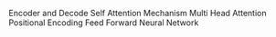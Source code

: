Encoder and Decode
Self Attention Mechanism
Multi Head Attention
Positional Encoding
Feed Forward Neural Network


